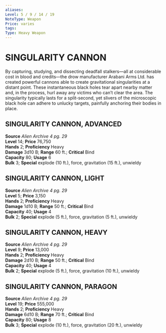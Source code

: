 ```yaml
---
aliases: 
Level: 5 / 9 / 14 / 19 
NoteType: Weapon
Price: varies
tags: 
Type: Heavy Weapon
---
```

# SINGULARITY CANNON
By capturing, studying, and dissecting deadfall stalkers—all at considerable cost in blood and credits—the drow manufacturer Arabani Arms Ltd. has created powerful cannons able to create gravitational singularities at a distant point. These instantaneous black holes tear apart nearby matter and, in the process, hurl away any victims who can’t clear the area. The singularity typically lasts for a split-second, yet slivers of the microscopic black hole can adhere to unlucky targets, painfully anchoring their bodies in place.  

##  SINGULARITY CANNON, ADVANCED

**Source** _Alien Archive 4 pg. 29_  
**Level** 14; **Price** 76,750  
**Hands** 2; **Proficiency** Heavy  
**Damage** 3d10 B; **Range** 60 ft.; **Critical** Bind  
**Capacity** 80; **Usage** 6  
**Bulk** 3; **Special** explode (10 ft.), force, gravitation (15 ft.), unwieldy

##  SINGULARITY CANNON, LIGHT

**Source** _Alien Archive 4 pg. 29_  
**Level** 5; **Price** 3,150  
**Hands** 2; **Proficiency** Heavy  
**Damage** 1d10 B; **Range** 50 ft.; **Critical** Bind  
**Capacity** 40; **Usage** 4  
**Bulk** 2; **Special** explode (5 ft.), force, gravitation (5 ft.), unwieldy

##  SINGULARITY CANNON, HEAVY

**Source** _Alien Archive 4 pg. 29_  
**Level** 9; **Price** 13,000  
**Hands** 2; **Proficiency** Heavy  
**Damage** 2d10 B; **Range** 50 ft.; **Critical** Bind  
**Capacity** 40; **Usage** 4  
**Bulk** 2; **Special** explode (5 ft.), force, gravitation (10 ft.), unwieldy

##  SINGULARITY CANNON, PARAGON

**Source** _Alien Archive 4 pg. 29_  
**Level** 19; **Price** 555,000  
**Hands** 2; **Proficiency** Heavy  
**Damage** 6d10 B; **Range** 70 ft.; **Critical** Bind  
**Capacity** 80; **Usage** 8  
**Bulk** 3; **Special** explode (10 ft.), force, gravitation (20 ft.), unwieldy